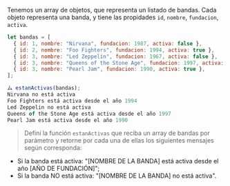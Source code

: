 Tenemos un array de objetos, que representa un listado de bandas.
Cada objeto representa una banda, y tiene las propidades `id`, `nombre`, `fundacion`, `activa`.

```js
let bandas = [
  { id: 1, nombre: "Nirvana", fundacion: 1987, activa: false },
  { id: 2, nombre: "Foo Fighters", fundacion: 1994, activa: true },
  { id: 3, nombre: "Led Zeppelin", fundacion: 1967, activa: false },
  { id: 3, nombre: "Queens of the Stone Age", fundacion: 1997, activa: true },
  { id: 3, nombre: "Pearl Jam", fundacion: 1990, activa: true },
];

ム estanActivas(bandas);
Nirvana no está activa
Foo Fighters está activa desde el año 1994
Led Zeppelin no está activa
Queens of the Stone Age está activa desde el año 1997
Pearl Jam está activa desde el año 1990
```

> Definí la función `estanActivas` que reciba un array de bandas por parámetro y retorne por cada una de ellas los siguientes mensajes según corresponda:
> 
  - Si la banda está activa: "[NOMBRE DE LA BANDA] está activa desde el año [AÑO DE FUNDACIÓN]";
  - Si la banda NO está activa: "[NOMBRE DE LA BANDA] no está activa".